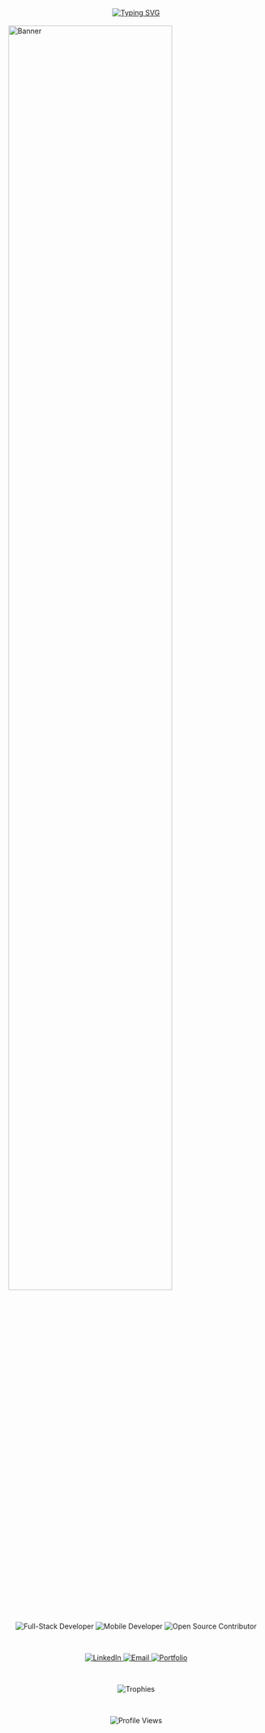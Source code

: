 <div align="center">
  <a href="https://git.io/typing-svg">
    <img src="https://readme-typing-svg.demolab.com?font=Fira+Code&weight=700&size=56&duration=3000&pause=1000&color=0A66C2&center=true&vCenter=true&multiline=true&width=1440&height=80&lines=Hi%2C+I'm+<span+style='background%3Alinear-gradient(90deg%2C%23FF512F%2C%23F09819)%3B-webkit-background-clip%3Atext%3B-color%3Atransparent%3B'>Naveeth</span>+👋;Mobile+Developer+%7C+Full-Stack+Enthusiast;Building+High-Quality+Flutter+Apps;Turning+Ideas+into+Digital+Reality" alt="Typing SVG" />
  </a>
</div>

  
  <br/>
  <img src="https://your-banner-link.com" alt="Banner" width="80%"/>
  
  <br/>
  <br/>
  
  <p align="center">
    <img src="https://img.shields.io/badge/Full--Stack%20Developer-%2300A86B.svg?style=for-the-badge&logo=code&logoColor=white" alt="Full-Stack Developer"/>
    <img src="https://img.shields.io/badge/Mobile%20Developer-%230A66C2.svg?style=for-the-badge&logo=flutter&logoColor=white" alt="Mobile Developer"/>
    <img src="https://img.shields.io/badge/Open%20Source%20Contributor-%23F05033.svg?style=for-the-badge&logo=open-source-initiative&logoColor=white" alt="Open Source Contributor"/>
  </p>
  
  <br/>
  
  <p align="center">
    <a href="https://linkedin.com/in/your-profile">
      <img src="https://img.shields.io/badge/-LinkedIn-0A66C2?style=for-the-badge&logo=linkedin&logoColor=white" alt="LinkedIn">
    </a>
    <a href="mailto:your-email@example.com">
      <img src="https://img.shields.io/badge/-Gmail-D14836?style=for-the-badge&logo=gmail&logoColor=white" alt="Email">
    </a>
    <a href="https://your-portfolio-link.com">
      <img src="https://img.shields.io/badge/-Portfolio-24292F?style=for-the-badge&logo=github&logoColor=white" alt="Portfolio">
    </a>
  </p>
  
  <br/>
  
  <p align="center">
    <img src="https://github-profile-trophy.vercel.app/?username=Naveeth&theme=onestar&no-frame=true&row=1&column=6" alt="Trophies">
  </p>
  
  <br/>
  
  <p align="center">
    <img src="https://komarev.com/ghpvc/?username=Naveeth&color=blue&style=flat-square" alt="Profile Views">
  </p>
</div>
